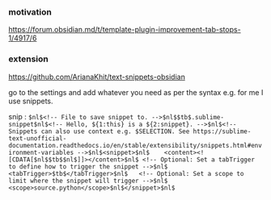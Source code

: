 ### motivation
https://forum.obsidian.md/t/template-plugin-improvement-tab-stops-1/4917/6

### extension
https://github.com/ArianaKhit/text-snippets-obsidian

go to the settings and add whatever you need as per the syntax e.g. for me I use snippets.

snip : ```$nl$<!-- File to save snippet to. -->$nl$$tb$.sublime-snippet$nl$<!-- Hello, ${1:this} is a ${2:snippet}. -->$nl$<!-- Snippets can also use context e.g. $SELECTION. See https://sublime-text-unofficial-documentation.readthedocs.io/en/stable/extensibility/snippets.html#environment-variables -->$nl$<snippet>$nl$	<content><![CDATA[$nl$$tb$$nl$]]></content>$nl$	<!-- Optional: Set a tabTrigger to define how to trigger the snippet -->$nl$	<tabTrigger>$tb$</tabTrigger>$nl$	<!-- Optional: Set a scope to limit where the snippet will trigger -->$nl$	<scope>source.python</scope>$nl$</snippet>$nl$```

